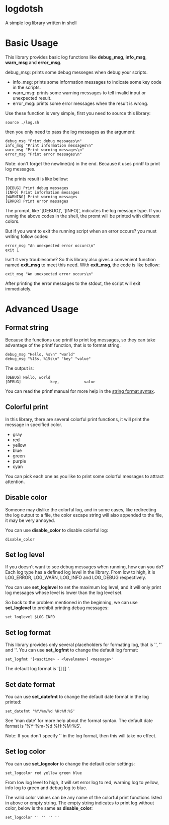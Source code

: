 logdotsh
========

A simple log library written in shell

Basic Usage
===========

This library provides basic log functions like **debug_msg**, **info_msg**, **warn_msg** and **error_msg**.

 debug_msg: prints some debug messeges when debug your scripts.
* info_msg: prints some information messages to indicate some key code in the scripts.
* warn_msg: prints some warning messages to tell invalid input or unexpected result.
* error_msg: prints some error messages when the result is wrong.

Use these function is very simple, first you need to source this library:

    source ./log.sh

then you only need to pass the log messages as the argument:

    debug_msg "Print debug messages\n"
    info_msg "Print information messages\n"
    warn_msg "Print warning messages\n"
    error_msg "Print error messages\n"

Note: don't forget the newline(\n) in the end. Because it uses printf to print log messages.

The prints result is like bellow:
    
    [DEBUG] Print debug messages
    [INFO] Print information messages
    [WARNING] Print warning messages
    [ERROR] Print error messages

The prompt, like '[DEBUG]', '[INFO]', indicates the log message type. If you runnig
the above codes in the shell, the promt will be printed with different colors.

But if you want to exit the running script when an error occurs? you must writing follow codes:

    error_msg "An unexpected error occurs\n"
    exit 1

Isn't it very troublesome? So this library also gives a convenient function named **exit_msg** to meet 
this need. With **exit_msg**, the code is like bellow:

    exit_msg "An unexpected error occurs\n"

After printing the error messages to the stdout, the script will exit immediately.

Advanced Usage
==============

Format string
-------------

Because the functions use printf to print log messages, so they can take advantage of the printf function,
that is to format string. 

    debug_msg "Hello, %s\n" "world"
    debug_msg "%15s, %15s\n" "key" "value"

The output is:

    [DEBUG] Hello, world
    [DEBUG]             key,           value

You can read the printf manual for more help in the [string format syntax][1].

Colorful print
--------------

In this library, there are several colorful print functions, it will print the message in specified color.

* gray
* red
* yellow
* blue
* green
* purple
* cyan

You can pick each one as you like to print some colorful messages to attract attention.

Disable color
-------------

Someone may dislike the colorful log, and in some cases, like redirecting the log output to a file, the color
escape string will also appended to the file, it may be very annoyed.

You can use **disable_color** to disable colorful log:

    disable_color

Set log level
-------------

If you doesn't want to see debug messages when running, how can you do? Each log type has a defined log level in the
library. From low to high, it is LOG_ERROR, LOG_WARN, LOG_INFO and LOG_DEBUG respectively.

You can use **set_loglevel** to set the maximum log level, and it will only print log messages whose level is lower 
than the log level set.

So back to the problem mentioned in the beginning, we can use **set_loglevel** to prohibit printing debug messages:

    set_loglevel $LOG_INFO

Set log format
--------------

This library provides only several placeholders for formating log, that is
'<levelname>', '<asctime>' and '<message>'. You can use **set_logfmt** to
change the default log format:

    set_logfmt '[<asctime> - <levelname>] <message>'

The default log format is '[<levelname>] [<asctime>] <message>'.

Set date format
---------------

You can use **set_datefmt** to change the default date format in the log
printed:

    set_datefmt '%Y/%m/%d %H:%M:%S'

See 'man date' for more help about the format syntax. The default date format
is '%Y-%m-%d %H:%M:%S'.

Note: If you don't specify '<asctime>' in the log format, then this will take
no effect.

Set log color
--------------

You can use **set_logcolor** to change the default color settings:

    set_logcolor red yellow green blue

From low log level to high, it will set error log to red, warning log to yellow,
info log to green and debug log to blue.

The valid color values can be any name of the colorful print functions listed
in above or empty string. The empty string indicates to print log without
color, below is the same as **disable_color**:

    set_logcolor '' '' '' ''

[1]: http://wiki.bash-hackers.org/commands/builtin/printf "The printf command"
